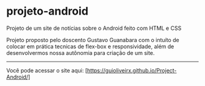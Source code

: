 # projeto-android

 Projeto de um site de notícias sobre o Android feito com HTML e CSS

 Projeto proposto pelo doscento Gustavo Guanabara com o intuíto de colocar
 em prática tecnicas de flex-box e responsividade, além de desenvolvermos
 nossa autônomia para criação de um site.

 -------------------------------------------------------------------------

Você pode acessar o site aqui: [https://guioliveirx.github.io/Project-Android/]
